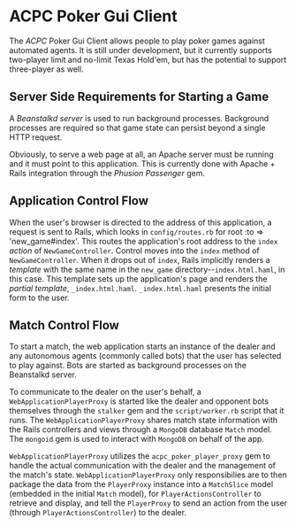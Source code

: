 ACPC Poker Gui Client
======================

The _ACPC_ Poker Gui Client allows people to play poker games against automated agents.  It is still under development, but it currently supports two-player limit and no-limit Texas Hold'em, but has the potential to support three-player as well.

Server Side Requirements for Starting a Game
-----------------------

A <em>Beanstalkd server</em> is used to run background processes. Background processes are required so that game state can persist beyond a single HTTP request.

Obviously, to serve a web page at all, an Apache server must be running and it must point to this application.  This is currently done with Apache + Rails integration through the <em>Phusion Passenger</em> gem.

Application Control Flow
----------------------------

When the user's browser is directed to the address of this application, a request is sent to Rails, which looks in `config/routes.rb` for root :to => 'new_game#index'. This routes the application's root address to the `index` _action_ of `NewGameController`.  Control moves into the `index` method of `NewGameController`.  When it drops out of `index`, Rails implicitly renders a _template_ with the same name in the `new_game` directory--`index.html.haml`, in this case.  This template sets up the application's page and renders the <em>partial template</em>, `_index.html.haml`.  `_index.html.haml` presents the initial form to the user.

Match Control Flow
---------------------

To start a match, the web application starts an instance of the dealer and any autonomous agents (commonly called bots) that the user has selected to play against. Bots are started as background processes on the Beanstalkd server.

To communicate to the dealer on the user's behalf, a `WebApplicationPlayerProxy` is started like the dealer and opponent bots themselves through the `stalker` gem and the `script/worker.rb` script that it runs. The `WebApplicationPlayerProxy` shares match state information with the Rails controllers and views  through a `MongoDB` database `Match` model. The `mongoid` gem is used to interact with `MongoDB` on behalf of the app.

`WebApplicationPlayerProxy` utilizes the `acpc_poker_player_proxy` gem to handle the actual communication with the dealer and the management of the match's state. `WebApplicationPlayerProxy` only responsibilies are to then package the data from the `PlayerProxy` instance into a `MatchSlice` model (embedded in the initial `Match` model), for `PlayerActionsController` to retrieve and display, and tell the `PlayerProxy` to send an action from the user (through `PlayerActionsController`) to the dealer.
